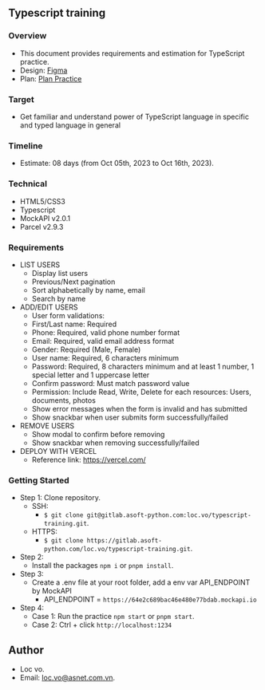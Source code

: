 ## Typescript training

### Overview

- This document provides requirements and estimation for TypeScript practice.
- Design: [Figma](<https://www.figma.com/file/hArsyvx1eOGsDcQyfbO1Xq/User-Management-CMS-(Community)?node-id=212%3A698&mode=dev>)
- Plan: [Plan Practice](https://docs.google.com/document/d/125RwSFYXPu-rD-5SZ6dFYec1BFHzRe7fMlRPVa2s7T8/edit)

### Target

- Get familiar and understand power of TypeScript language in specific and typed language in general

### Timeline

- Estimate: 08 days (from Oct 05th, 2023 to Oct 16th, 2023).

### Technical

- HTML5/CSS3
- Typescript
- MockAPI v2.0.1
- Parcel v2.9.3

### Requirements

- LIST USERS
  - Display list users
  - Previous/Next pagination
  - Sort alphabetically by name, email
  - Search by name
- ADD/EDIT USERS
  - User form validations:
  - First/Last name: Required
  - Phone: Required, valid phone number format
  - Email: Required, valid email address format
  - Gender: Required (Male, Female)
  - User name: Required, 6 characters minimum
  - Password: Required, 8 characters minimum and at least 1 number, 1 special letter and 1 uppercase letter
  - Confirm password: Must match password value
  - Permission: Include Read, Write, Delete for each resources: Users, documents, photos
  - Show error messages when the form is invalid and has submitted
  - Show snackbar when user submits form successfully/failed
- REMOVE USERS
  - Show modal to confirm before removing
  - Show snackbar when removing successfully/failed
- DEPLOY WITH VERCEL
  - Reference link: https://vercel.com/

### Getting Started

- Step 1: Clone repository.
  - SSH:
    - `$ git clone git@gitlab.asoft-python.com:loc.vo/typescript-training.git`.
  - HTTPS:
    - `$ git clone https://gitlab.asoft-python.com/loc.vo/typescript-training.git`.
- Step 2:
  - Install the packages `npm i` or `pnpm install`.
- Step 3:
  - Create a .env file at your root folder, add a env var API_ENDPOINT by MockAPI
    - API_ENDPOINT = `https://64e2c689bac46e480e77bdab.mockapi.io`
- Step 4:
  - Case 1: Run the practice `npm start` or `pnpm start`.
  - Case 2: Ctrl + click `http://localhost:1234`

## Author

- Loc vo.
- Email: [loc.vo@asnet.com.vn](loc.vo@asnet.com.vn).
